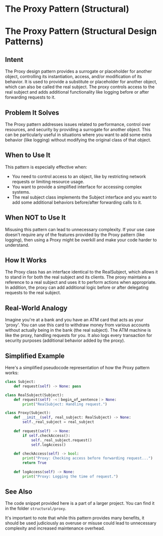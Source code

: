 # The Proxy Pattern (Structural)

# The Proxy Pattern (Structural Design Patterns)

## Intent
The Proxy design pattern provides a surrogate or placeholder for another object, controlling its instantiation, access, and/or modification of its behavior. It is used to provide a substitute or placeholder for another object, which can also be called the real subject. The proxy controls access to the real subject and adds additional functionality like logging before or after forwarding requests to it.

## Problem It Solves
The Proxy pattern addresses issues related to performance, control over resources, and security by providing a surrogate for another object. This can be particularly useful in situations where you want to add some extra behavior (like logging) without modifying the original class of that object.

## When to Use It
This pattern is especially effective when:
- You need to control access to an object, like by restricting network requests or limiting resource usage.
- You want to provide a simplified interface for accessing complex systems.
- The real subject class implements the Subject interface and you want to add some additional behaviors before/after forwarding calls to it.

## When NOT to Use It
Misusing this pattern can lead to unnecessary complexity. If your use case doesn't require any of the features provided by the Proxy pattern (like logging), then using a Proxy might be overkill and make your code harder to understand. 

## How It Works
The Proxy class has an interface identical to the RealSubject, which allows it to stand in for both the real subject and its clients. The proxy maintains a reference to a real subject and uses it to perform actions when appropriate. In addition, the proxy can add additional logic before or after delegating requests to the real subject.

## Real-World Analogy
Imagine you're at a bank and you have an ATM card that acts as your 'proxy'. You can use this card to withdraw money from various accounts without actually being in the bank (the real subject). The ATM machine is like the proxy, handling requests for you. It also logs every transaction for security purposes (additional behavior added by the proxy).

## Simplified Example
Here's a simplified pseudocode representation of how the Proxy pattern works:
```python
class Subject:
    def request(self) -> None: pass

class RealSubject(Subject):
    def request(self) -<｜begin▁of▁sentence｜> None: 
        print("RealSubject: Handling request.")

class Proxy(Subject):
    def __init__(self, real_subject: RealSubject) -> None:
        self._real_subject = real_subject
    
    def request(self) -> None:
        if self.checkAccess(): 
            self._real_subject.request()
            self.logAccess()
            
    def checkAccess(self) -> bool:
        print("Proxy: Checking access before forwarding request...")
        return True
    
    def logAccess(self) -> None:
        print("Proxy: Logging the time of request.")
```

## See Also
The code snippet provided here is a part of a larger project. You can find it in the folder `structural/proxy`.

It's important to note that while this pattern provides many benefits, it should be used judiciously as overuse or misuse could lead to unnecessary complexity and increased maintenance overhead.